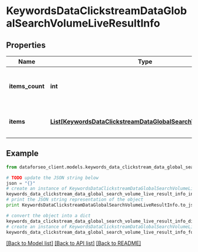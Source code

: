 # KeywordsDataClickstreamDataGlobalSearchVolumeLiveResultInfo


## Properties

Name | Type | Description | Notes
------------ | ------------- | ------------- | -------------
**items_count** | **int** | the number of results returned in the items array | [optional] 
**items** | [**List[KeywordsDataClickstreamDataGlobalSearchVolumeLiveItem]**](KeywordsDataClickstreamDataGlobalSearchVolumeLiveItem.md) | contains keywords and related data | [optional] 

## Example

```python
from dataforseo_client.models.keywords_data_clickstream_data_global_search_volume_live_result_info import KeywordsDataClickstreamDataGlobalSearchVolumeLiveResultInfo

# TODO update the JSON string below
json = "{}"
# create an instance of KeywordsDataClickstreamDataGlobalSearchVolumeLiveResultInfo from a JSON string
keywords_data_clickstream_data_global_search_volume_live_result_info_instance = KeywordsDataClickstreamDataGlobalSearchVolumeLiveResultInfo.from_json(json)
# print the JSON string representation of the object
print KeywordsDataClickstreamDataGlobalSearchVolumeLiveResultInfo.to_json()

# convert the object into a dict
keywords_data_clickstream_data_global_search_volume_live_result_info_dict = keywords_data_clickstream_data_global_search_volume_live_result_info_instance.to_dict()
# create an instance of KeywordsDataClickstreamDataGlobalSearchVolumeLiveResultInfo from a dict
keywords_data_clickstream_data_global_search_volume_live_result_info_form_dict = keywords_data_clickstream_data_global_search_volume_live_result_info.from_dict(keywords_data_clickstream_data_global_search_volume_live_result_info_dict)
```
[[Back to Model list]](../README.md#documentation-for-models) [[Back to API list]](../README.md#documentation-for-api-endpoints) [[Back to README]](../README.md)


